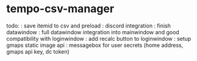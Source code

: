 # tempo-csv-manager

todo:
: save itemid to csv and preload
: discord integration
: finish datawindow
: full datawindow integration into mainwindow and good compatibility with loginwindow
: add recalc button to loginwindow
: setup gmaps static image api
: messagebox for user secrets (home address, gmaps api key, dc token)